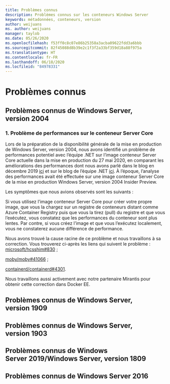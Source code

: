 ```yaml
---
title: Problèmes connus
description: Problèmes connus sur les conteneurs Windows Server
keywords: métadonnées, conteneurs, version
author: weijuans
ms. author: weijuans
manager: taylob
ms.date: 05/26/2020
ms.openlocfilehash: f53ff0c8c07e86b25358a3acba09622fdd3a6bbb
ms.sourcegitcommit: 82f45088d8b39e2c1f3f2a33bf359d18a88f975a
ms.translationtype: HT
ms.contentlocale: fr-FR
ms.lasthandoff: 06/18/2020
ms.locfileid: "84978331"
---
```

# <a name="known-issues"></a>Problèmes connus

## <a name="know-issues-of-windows-server-version-2004"></a>Problèmes connus de Windows Server, version 2004

### <a name="1-performance-issue-on-server-core-container"></a>1. Problème de performances sur le conteneur Server Core
Lors de la préparation de la disponibilité générale de la mise en production de Windows Server, version 2004, nous avons identifié un problème de performances potentiel avec l’équipe .NET sur l’image conteneur Server Core actuelle dans la mise en production du 27 mai 2020, en comparant les améliorations des performances dont nous avons parlé dans le blog en décembre 2019 [ici](https://techcommunity.microsoft.com/t5/containers/making-windows-server-core-containers-40-smaller/ba-p/1058874) et sur le blog de l’équipe .NET [ici](https://devblogs.microsoft.com/dotnet/we-made-windows-server-core-container-images-40-smaller/). À l’époque, l’analyse des performances avait été effectuée sur une image conteneur Server Core de la mise en production Windows Server, version 2004 Insider Preview. 

Les symptômes que nous avions observés sont les suivants :

Si vous utilisez l’image conteneur Server Core pour créer votre propre image, que vous la chargez sur un registre de conteneurs distant comme Azure Container Registry puis que vous la tirez (pull) du registre et que vous l’exécutez, vous constatez que les performances du conteneur sont plus lentes. Par contre, si vous créez l’image et que vous l’exécutez localement, vous ne constaterez aucune différence de performance.

Nous avons trouvé la cause racine de ce problème et nous travaillons à sa correction. Vous trouverez ci-après les liens qui suivent le problème : [microsoft/hcsshim#830](https://github.com/microsoft/hcsshim/issues/830) ;

[moby/moby#41066](https://github.com/moby/moby/issues/41066) ;

[containerd/containerd#4301](https://github.com/containerd/containerd/issues/4301).

Nous travaillons aussi activement avec notre partenaire Mirantis pour obtenir cette correction dans Docker EE.

## <a name="know-issues-of-windows-server-version-1909"></a>Problèmes connus de Windows Server, version 1909

## <a name="know-issues-of-windows-server-version-1903"></a>Problèmes connus de Windows Server, version 1903

## <a name="know-issues-of-windows-server-2019windows-server-version-1809"></a>Problèmes connus de Windows Server 2019/Windows Server, version 1809

## <a name="know-issues-of-windows-server-2016"></a>Problèmes connus de Windows Server 2016
